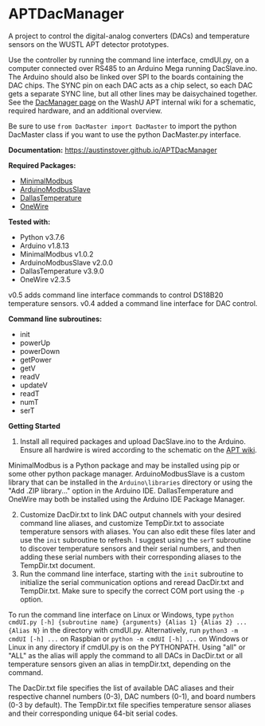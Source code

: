 # APTDacManager
A project to control the digital-analog converters (DACs) and temperature sensors on the
 WUSTL APT detector prototypes.



Use the controller by running the command line interface, cmdUI.py, on a computer connected
 over RS485 to an Arduino Mega running DacSlave.ino. The Arduino should also be linked over
 SPI to the boards containing the DAC chips. The SYNC pin on each DAC acts as a chip select,
 so each DAC gets a separate SYNC line, but all other lines may be daisychained together. See
 the [DacManager page](https://sites.physics.wustl.edu/APTwiki/index.php/DAC_Manager) on the
 WashU APT internal wiki for a schematic, required hardware, and an additional overview.
 
Be sure to use `from DacMaster import DacMaster` to import the python DacMaster class if you
 want to use the python DacMaster.py interface.

**Documentation:** <https://austinstover.github.io/APTDacManager>

**Required Packages:**
  - [MinimalModbus](https://github.com/pyhys/minimalmodbus)
  - [ArduinoModbusSlave](https://github.com/yaacov/ArduinoModbusSlave)
  - [DallasTemperature](https://github.com/milesburton/Arduino-Temperature-Control-Library)
  - [OneWire](https://www.pjrc.com/teensy/td_libs_OneWire.html)
  
**Tested with:**
  - Python				v3.7.6
  - Arduino				v1.8.13
  - MinimalModbus		v1.0.2
  - ArduinoModbusSlave	v2.0.0
  - DallasTemperature 	v3.9.0
  - OneWire 			v2.3.5
  
v0.5 adds command line interface commands to control DS18B20 temperature sensors.
v0.4 added a command line interface for DAC control.

**Command line subroutines:**
  - init
  - powerUp
  - powerDown
  - getPower
  - getV
  - readV
  - updateV
  - readT
  - numT
  - serT

**Getting Started**
  1. Install all required packages and upload DacSlave.ino to the Arduino. Ensure all hardwire is wired
  according to the schematic on the [APT wiki](https://sites.physics.wustl.edu/APTwiki/index.php/DAC_Manager).
  
  MinimalModbus is a Python package and may be installed using pip or some other python package manager.
  ArduinoModbusSlave is a custom library that can be installed in the `Arduino\libraries` directory or
  using the "Add .ZIP library..." option in the Arduino IDE. DallasTemperature and OneWire may both be
  installed using the Arduino IDE Package Manager.
  
  2. Customize DacDir.txt to link DAC output channels with your desired command line aliases, and customize
  TempDir.txt to associate temperature sensors with aliases. You can also edit these files later and use the
  `init` subroutine to refresh. I suggest using the `serT` subroutine to discover temperature sensors and their
  serial numbers, and then adding these serial numbers with their corresponding aliases to the TempDir.txt document.
  3. Run the command line interface, starting with the `init` subroutine to initialize the serial communication
  options and reread DacDir.txt and TempDir.txt. Make sure to specify the correct COM port using the `-p` option.

To run the command line interface on Linux or Windows, type `python cmdUI.py [-h] {subroutine name} {arguments} {Alias 1} {Alias 2} ... {Alias N}` in the directory with cmdUI.py.
 Alternatively, run `python3 -m cmdUI [-h] ...` on Raspbian or `python -m cmdUI [-h] ...` on Windows or Linux in any directory if cmdUI.py is on the PYTHONPATH. Using "all" or
 "ALL" as the alias will apply the command to all DACs in DacDir.txt or all temperature sensors given an alias in tempDir.txt, depending on the command.

The DacDir.txt file specifies the list of available DAC aliases and their respective channel numbers (0-3), DAC numbers (0-1), and board numbers (0-3 by default). The TempDir.txt
 file specifies temperature sensor aliases and their corresponding unique 64-bit serial codes.